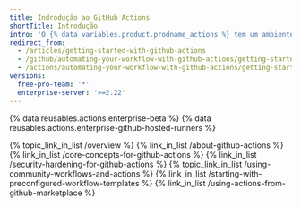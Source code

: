 ```yaml
---
title: Indrodução ao GitHub Actions
shortTitle: Introdução
intro: 'O {% data variables.product.prodname_actions %} tem um ambiente de execução avançado e integrado a cada etapa do seu fluxo de trabalho. Você pode descobrir, criar e compartilhar o {% data variables.product.prodname_actions %} para fazer qualquer trabalho.'
redirect_from:
  - /articles/getting-started-with-github-actions
  - /github/automating-your-workflow-with-github-actions/getting-started-with-github-actions
  - /actions/automating-your-workflow-with-github-actions/getting-started-with-github-actions
versions:
  free-pro-team: '*'
  enterprise-server: '>=2.22'
---
```


{% data reusables.actions.enterprise-beta %}
{% data reusables.actions.enterprise-github-hosted-runners %}

{% topic_link_in_list /overview %}
  {% link_in_list /about-github-actions %}
  {% link_in_list /core-concepts-for-github-actions %}
  {% link_in_list /security-hardening-for-github-actions %}
{% topic_link_in_list /using-community-workflows-and-actions %}
  {% link_in_list /starting-with-preconfigured-workflow-templates %}
  {% link_in_list /using-actions-from-github-marketplace %}  
